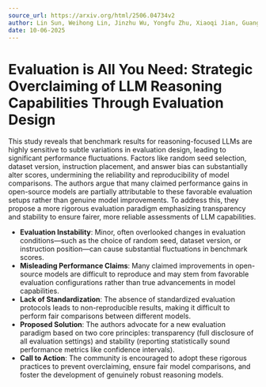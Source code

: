 ```yaml
---
source_url: https://arxiv.org/html/2506.04734v2
author: Lin Sun, Weihong Lin, Jinzhu Wu, Yongfu Zhu, Xiaoqi Jian, Guangxiang Zhao, Change Jia, Linglin Zhang, Sai-er Hu, Yuhan Wu, Xiangzheng Zhang
date: 10-06-2025
---
```


# Evaluation is All You Need: Strategic Overclaiming of LLM Reasoning Capabilities Through Evaluation Design

This study reveals that benchmark results for reasoning-focused LLMs are highly sensitive to subtle variations in evaluation design, leading to significant performance fluctuations. Factors like random seed selection, dataset version, instruction placement, and answer bias can substantially alter scores, undermining the reliability and reproducibility of model comparisons. The authors argue that many claimed performance gains in open-source models are partially attributable to these favorable evaluation setups rather than genuine model improvements. To address this, they propose a more rigorous evaluation paradigm emphasizing transparency and stability to ensure fairer, more reliable assessments of LLM capabilities.

- **Evaluation Instability**: Minor, often overlooked changes in evaluation conditions—such as the choice of random seed, dataset version, or instruction position—can cause substantial fluctuations in benchmark scores.
- **Misleading Performance Claims**: Many claimed improvements in open-source models are difficult to reproduce and may stem from favorable evaluation configurations rather than true advancements in model capabilities.
- **Lack of Standardization**: The absence of standardized evaluation protocols leads to non-reproducible results, making it difficult to perform fair comparisons between different models.
- **Proposed Solution**: The authors advocate for a new evaluation paradigm based on two core principles: transparency (full disclosure of all evaluation settings) and stability (reporting statistically sound performance metrics like confidence intervals).
- **Call to Action**: The community is encouraged to adopt these rigorous practices to prevent overclaiming, ensure fair model comparisons, and foster the development of genuinely robust reasoning models.